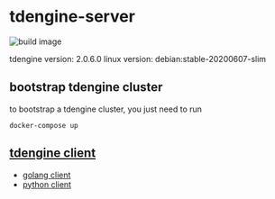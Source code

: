# tdengine-server

![build image](https://github.com/beyoung/tdengine-server/workflows/build%20image/badge.svg)

tdengine version: 2.0.6.0
linux version: debian:stable-20200607-slim

## bootstrap tdengine cluster 

to bootstrap a tdengine cluster, you just need to run 

```shell script
docker-compose up
```

## [tdengine client](https://github.com/beyoung/tdengine-client)

* [golang client](https://hub.docker.com/r/beyouth/tdengine-goclient)
* [python client](https://hub.docker.com/r/beyouth/tdengine-pyclient)

